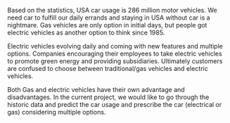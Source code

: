 Based on the statistics, USA car usage is 286 million motor vehicles. We need car to fulfill our daily errands and staying in USA without car is a nightmare. 
Gas vehicles are only option in initial days, but people got electric vehicles as another option to think since 1985.

Electric vehicles evolving daily and coming with new features and multiple options. Companies encouraging their employees to take electric vehicles to promote green energy and providing subsidiaries. Ultimately customers are confused to choose between traditional/gas vehicles and electric vehicles.

Both Gas and electric vehicles have their own advantage and disadvantages. In the current project, we would like to go through the historic data and predict the car usage and prescribe the car (electrical or gas) considering multiple options. 

